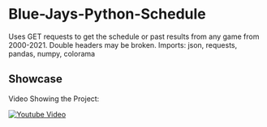 # Blue-Jays-Python-Schedule
Uses GET requests to get the schedule or past results from any game from 2000-2021. Double headers may be broken. Imports: json, requests, pandas, numpy, colorama
## Showcase
Video Showing the Project:


[![Youtube Video](https://img.youtube.com/vi/jtFePHCDOq0/0.jpg)](https://www.youtube.com/watch?v=jtFePHCDOq0)
